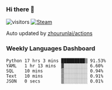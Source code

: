 ### Hi there 👋

![visitors](https://visitor-badge.glitch.me/badge?page_id=zhourunlai)
[![Steam](https://img.shields.io/badge/dynamic/json?label=Steam&query=%24.data.totalSubs&url=https%3A%2F%2Fapi.spencerwoo.com%2Fsubstats%2F%3Fsource%3DsteamGames%26queryKey%3D76561198285156854&suffix=%20Games&logo=steam&labelColor=134375&color=0b1a37&longCache=true)](http://steamcommunity.com/profiles/76561198285156854)

Auto updated by <a href="https://github.com/zhourunlai/zhourunlai/actions" target="_blank">zhourunlai/actions</a>

### Weekly Languages Dashboard

<!--PART:wakatime-->
```text
Python 17 hrs 3 mins █████████▒ 91.53%
YAML   1 hr 13 mins  ▓░░░░░░░░░ 6.60%
SQL    10 mins       ▒░░░░░░░░░ 0.94%
Text   10 mins       ▒░░░░░░░░░ 0.91%
JSON   0 secs        ▒░░░░░░░░░ 0.01%
```
<!--PART:wakatime-->
